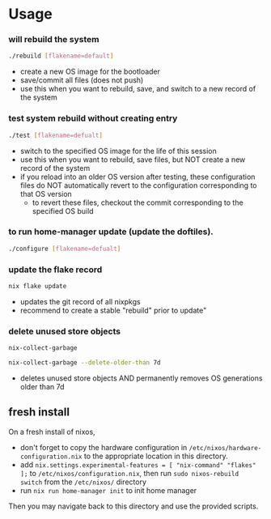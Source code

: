 # Usage

 ### will rebuild the system ###
```sh
./rebuild [flakename=default]
```
- create a new OS image for the bootloader
- save/commit all files (does not push)
- use this when you want to rebuild, save, and switch to a new record of the system

### test system rebuild without creating entry ###
```sh
./test [flakename=defualt]
```
- switch to the specified OS image for the life of this session
- use this when you want to rebuild, save files, but NOT create a new record of the system
- if you reload into an older OS version after testing, these configuration files
do NOT automatically revert to the configuration corresponding to that OS version
    - to revert these files, checkout the commit corresponding to the specified OS build

### to run home-manager update (update the doftiles). ###
```sh
./configure [flakename=defualt]
```

### update the flake record ###
```sh
nix flake update
```
- updates the git record of all nixpkgs
- recommend to create a stable "rebuild" prior to update"

### delete unused store objects ###
```sh
nix-collect-garbage
```

```sh
nix-collect-garbage --delete-older-than 7d
```
- deletes unused store objects AND 
permanently removes OS generations older than 7d

## fresh install
On a fresh install of nixos,
- don't forget to copy the hardware configuration in `/etc/nixos/hardware-configuration.nix`
to the appropriate location in this directory.
- add  `nix.settings.experimental-features = [ "nix-command" "flakes" ];` to `/etc/nixos/configuration.nix`,
then run `sudo nixos-rebuild switch` from the `/etc/nixos/` directory
- run `nix run home-manager init` to init home manager

Then you may navigate back to this directory and use the provided scripts.
